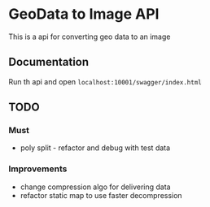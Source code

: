 # GeoData to Image API

This is a api for converting geo data to an image

## Documentation

Run th api and open ``localhost:10001/swagger/index.html``

## TODO

### Must

- poly split - refactor and debug with test data

### Improvements

- change compression algo for delivering data
- refactor static map to use faster decompression